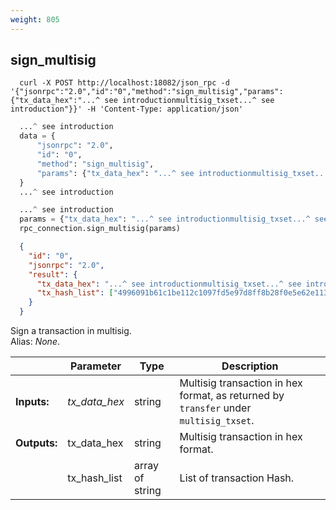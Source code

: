```yaml
---
weight: 805
---
```


## **sign_multisig**

```shell
  curl -X POST http://localhost:18082/json_rpc -d '{"jsonrpc":"2.0","id":"0","method":"sign_multisig","params":{"tx_data_hex":"...^ see introductionmultisig_txset...^ see introduction"}}' -H 'Content-Type: application/json'
```
```python
  ...^ see introduction
  data = {
      "jsonrpc": "2.0",
      "id": "0",
      "method": "sign_multisig",
      "params": {"tx_data_hex": "...^ see introductionmultisig_txset...^ see introduction"},
  }
  ...^ see introduction
```
```py
  ...^ see introduction
  params = {"tx_data_hex": "...^ see introductionmultisig_txset...^ see introduction"}
  rpc_connection.sign_multisig(params)
```
```json
  {
    "id": "0",
    "jsonrpc": "2.0",
    "result": {
      "tx_data_hex": "...^ see introductionmultisig_txset...^ see introduction",
      "tx_hash_list": ["4996091b61c1be112c1097fd5e97d8ff8b28f0e5e62e1137a8c831bacf034f2d"]
    }
  }
```
Sign a transaction in multisig.  
Alias: *None*.  

|             | Parameter     | Type            | Description
| ---         | ---           | ---             | ---
|**Inputs:**  | *tx_data_hex* | string          | Multisig transaction in hex format, as returned by `transfer` under `multisig_txset`.
|**Outputs:** | tx_data_hex   | string          | Multisig transaction in hex format.
|             | tx_hash_list  | array of string | List of transaction Hash.